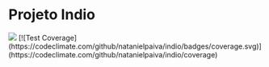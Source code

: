 # Projeto Indio 
<img src="https://travis-ci.org/natanielpaiva/indio.svg?branch=master"  />
[![Test Coverage](https://codeclimate.com/github/natanielpaiva/indio/badges/coverage.svg)](https://codeclimate.com/github/natanielpaiva/indio/coverage)
